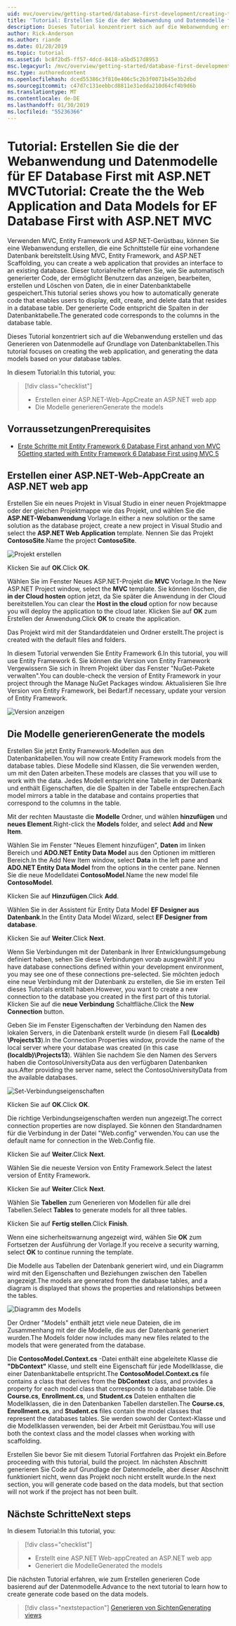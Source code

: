 ```yaml
---
uid: mvc/overview/getting-started/database-first-development/creating-the-web-application
title: 'Tutorial: Erstellen Sie die der Webanwendung und Datenmodelle für EF Database First mit ASP.NET MVC'
description: Dieses Tutorial konzentriert sich auf die Webanwendung erstellen und das Generieren von Datenmodelle auf Grundlage von Datenbanktabellen.
author: Rick-Anderson
ms.author: riande
ms.date: 01/28/2019
ms.topic: tutorial
ms.assetid: bc8f2bd5-ff57-4dcd-8418-a5bd517d8953
msc.legacyurl: /mvc/overview/getting-started/database-first-development/creating-the-web-application
msc.type: authoredcontent
ms.openlocfilehash: dced55386c3f810e406c5c2b3f0071b45e3b2dbd
ms.sourcegitcommit: c47d7c131eebbcd8811e31edda210d64cf4b9d6b
ms.translationtype: MT
ms.contentlocale: de-DE
ms.lasthandoff: 01/30/2019
ms.locfileid: "55236366"
---
```

# <a name="tutorial-create-the-the-web-application-and-data-models-for-ef-database-first-with-aspnet-mvc"></a><span data-ttu-id="47278-103">Tutorial: Erstellen Sie die der Webanwendung und Datenmodelle für EF Database First mit ASP.NET MVC</span><span class="sxs-lookup"><span data-stu-id="47278-103">Tutorial: Create the the Web Application and Data Models for EF Database First with ASP.NET MVC</span></span>

 <span data-ttu-id="47278-104">Verwenden MVC, Entity Framework und ASP.NET-Gerüstbau, können Sie eine Webanwendung erstellen, die eine Schnittstelle für eine vorhandene Datenbank bereitstellt.</span><span class="sxs-lookup"><span data-stu-id="47278-104">Using MVC, Entity Framework, and ASP.NET Scaffolding, you can create a web application that provides an interface to an existing database.</span></span> <span data-ttu-id="47278-105">Dieser tutorialreihe erfahren Sie, wie Sie automatisch generierter Code, der ermöglicht Benutzern das anzeigen, bearbeiten, erstellen und Löschen von Daten, die in einer Datenbanktabelle gespeichert.</span><span class="sxs-lookup"><span data-stu-id="47278-105">This tutorial series shows you how to automatically generate code that enables users to display, edit, create, and delete data that resides in a database table.</span></span> <span data-ttu-id="47278-106">Der generierte Code entspricht die Spalten in der Datenbanktabelle.</span><span class="sxs-lookup"><span data-stu-id="47278-106">The generated code corresponds to the columns in the database table.</span></span>

<span data-ttu-id="47278-107">Dieses Tutorial konzentriert sich auf die Webanwendung erstellen und das Generieren von Datenmodelle auf Grundlage von Datenbanktabellen.</span><span class="sxs-lookup"><span data-stu-id="47278-107">This tutorial focuses on creating the web application, and generating the data models based on your database tables.</span></span>

<span data-ttu-id="47278-108">In diesem Tutorial:</span><span class="sxs-lookup"><span data-stu-id="47278-108">In this tutorial, you:</span></span>

> [!div class="checklist"]
> * <span data-ttu-id="47278-109">Erstellen einer ASP.NET-Web-App</span><span class="sxs-lookup"><span data-stu-id="47278-109">Create an ASP.NET web app</span></span>
> * <span data-ttu-id="47278-110">Die Modelle generieren</span><span class="sxs-lookup"><span data-stu-id="47278-110">Generate the models</span></span>

## <a name="prerequisites"></a><span data-ttu-id="47278-111">Vorraussetzungen</span><span class="sxs-lookup"><span data-stu-id="47278-111">Prerequisites</span></span>

* [<span data-ttu-id="47278-112">Erste Schritte mit Entity Framework 6 Database First anhand von MVC 5</span><span class="sxs-lookup"><span data-stu-id="47278-112">Getting started with Entity Framework 6 Database First using MVC 5</span></span>](setting-up-database.md)

## <a name="create-an-aspnet-web-app"></a><span data-ttu-id="47278-113">Erstellen einer ASP.NET-Web-App</span><span class="sxs-lookup"><span data-stu-id="47278-113">Create an ASP.NET web app</span></span>

<span data-ttu-id="47278-114">Erstellen Sie ein neues Projekt in Visual Studio in einer neuen Projektmappe oder der gleichen Projektmappe wie das Projekt, und wählen Sie die **ASP.NET-Webanwendung** Vorlage.</span><span class="sxs-lookup"><span data-stu-id="47278-114">In either a new solution or the same solution as the database project, create a new project in Visual Studio and select the **ASP.NET Web Application** template.</span></span> <span data-ttu-id="47278-115">Nennen Sie das Projekt **ContosoSite**.</span><span class="sxs-lookup"><span data-stu-id="47278-115">Name the project **ContosoSite**.</span></span>

![Projekt erstellen](creating-the-web-application/_static/image1.png)

<span data-ttu-id="47278-117">Klicken Sie auf **OK**.</span><span class="sxs-lookup"><span data-stu-id="47278-117">Click **OK**.</span></span>

<span data-ttu-id="47278-118">Wählen Sie im Fenster Neues ASP.NET-Projekt die **MVC** Vorlage.</span><span class="sxs-lookup"><span data-stu-id="47278-118">In the New ASP.NET Project window, select the **MVC** template.</span></span> <span data-ttu-id="47278-119">Sie können löschen, die **in der Cloud hosten** option jetzt, da Sie später die Anwendung in der Cloud bereitstellen.</span><span class="sxs-lookup"><span data-stu-id="47278-119">You can clear the **Host in the cloud** option for now because you will deploy the application to the cloud later.</span></span> <span data-ttu-id="47278-120">Klicken Sie auf **OK** zum Erstellen der Anwendung.</span><span class="sxs-lookup"><span data-stu-id="47278-120">Click **OK** to create the application.</span></span>

<span data-ttu-id="47278-121">Das Projekt wird mit der Standarddateien und Ordner erstellt.</span><span class="sxs-lookup"><span data-stu-id="47278-121">The project is created with the default files and folders.</span></span>

<span data-ttu-id="47278-122">In diesem Tutorial verwenden Sie Entity Framework 6.</span><span class="sxs-lookup"><span data-stu-id="47278-122">In this tutorial, you will use Entity Framework 6.</span></span> <span data-ttu-id="47278-123">Sie können die Version von Entity Framework Vergewissern Sie sich in Ihrem Projekt über das Fenster "NuGet-Pakete verwalten".</span><span class="sxs-lookup"><span data-stu-id="47278-123">You can double-check the version of Entity Framework in your project through the Manage NuGet Packages window.</span></span> <span data-ttu-id="47278-124">Aktualisieren Sie Ihre Version von Entity Framework, bei Bedarf.</span><span class="sxs-lookup"><span data-stu-id="47278-124">If necessary, update your version of Entity Framework.</span></span>

![Version anzeigen](creating-the-web-application/_static/image3.png)

## <a name="generate-the-models"></a><span data-ttu-id="47278-126">Die Modelle generieren</span><span class="sxs-lookup"><span data-stu-id="47278-126">Generate the models</span></span>

<span data-ttu-id="47278-127">Erstellen Sie jetzt Entity Framework-Modellen aus den Datenbanktabellen.</span><span class="sxs-lookup"><span data-stu-id="47278-127">You will now create Entity Framework models from the database tables.</span></span> <span data-ttu-id="47278-128">Diese Modelle sind Klassen, die Sie verwenden werden, um mit den Daten arbeiten.</span><span class="sxs-lookup"><span data-stu-id="47278-128">These models are classes that you will use to work with the data.</span></span> <span data-ttu-id="47278-129">Jedes Modell entspricht eine Tabelle in der Datenbank und enthält Eigenschaften, die die Spalten in der Tabelle entsprechen.</span><span class="sxs-lookup"><span data-stu-id="47278-129">Each model mirrors a table in the database and contains properties that correspond to the columns in the table.</span></span>

<span data-ttu-id="47278-130">Mit der rechten Maustaste die **Modelle** Ordner, und wählen **hinzufügen** und **neues Element**.</span><span class="sxs-lookup"><span data-stu-id="47278-130">Right-click the **Models** folder, and select **Add** and **New Item**.</span></span>

<span data-ttu-id="47278-131">Wählen Sie im Fenster "Neues Element hinzufügen", **Daten** im linken Bereich und **ADO.NET Entity Data Model** aus den Optionen im mittleren Bereich.</span><span class="sxs-lookup"><span data-stu-id="47278-131">In the Add New Item window, select **Data** in the left pane and **ADO.NET Entity Data Model** from the options in the center pane.</span></span> <span data-ttu-id="47278-132">Nennen Sie die neue Modelldatei **ContosoModel**.</span><span class="sxs-lookup"><span data-stu-id="47278-132">Name the new model file **ContosoModel**.</span></span>

<span data-ttu-id="47278-133">Klicken Sie auf **Hinzufügen**.</span><span class="sxs-lookup"><span data-stu-id="47278-133">Click **Add**.</span></span>

<span data-ttu-id="47278-134">Wählen Sie in der Assistent für Entity Data Model **EF Designer aus Datenbank**.</span><span class="sxs-lookup"><span data-stu-id="47278-134">In the Entity Data Model Wizard, select **EF Designer from database**.</span></span>

<span data-ttu-id="47278-135">Klicken Sie auf **Weiter**.</span><span class="sxs-lookup"><span data-stu-id="47278-135">Click **Next**.</span></span>

<span data-ttu-id="47278-136">Wenn Sie Verbindungen mit der Datenbank in Ihrer Entwicklungsumgebung definiert haben, sehen Sie diese Verbindungen vorab ausgewählt.</span><span class="sxs-lookup"><span data-stu-id="47278-136">If you have database connections defined within your development environment, you may see one of these connections pre-selected.</span></span> <span data-ttu-id="47278-137">Sie möchten jedoch eine neue Verbindung mit der Datenbank zu erstellen, die Sie im ersten Teil dieses Tutorials erstellt haben.</span><span class="sxs-lookup"><span data-stu-id="47278-137">However, you want to create a new connection to the database you created in the first part of this tutorial.</span></span> <span data-ttu-id="47278-138">Klicken Sie auf die **neue Verbindung** Schaltfläche.</span><span class="sxs-lookup"><span data-stu-id="47278-138">Click the **New Connection** button.</span></span>

<span data-ttu-id="47278-139">Geben Sie im Fenster Eigenschaften der Verbindung den Namen des lokalen Servers, in die Datenbank erstellt wurde (in diesem Fall **(Localdb) \Projects13**).</span><span class="sxs-lookup"><span data-stu-id="47278-139">In the Connection Properties window, provide the name of the local server where your database was created (in this case **(localdb)\Projects13**).</span></span> <span data-ttu-id="47278-140">Wählen Sie nachdem Sie den Namen des Servers haben die ContosoUniversityData aus den verfügbaren Datenbanken aus.</span><span class="sxs-lookup"><span data-stu-id="47278-140">After providing the server name, select the ContosoUniversityData from the available databases.</span></span>

![Set-Verbindungseigenschaften](creating-the-web-application/_static/image8.png)

<span data-ttu-id="47278-142">Klicken Sie auf **OK**.</span><span class="sxs-lookup"><span data-stu-id="47278-142">Click **OK**.</span></span>

<span data-ttu-id="47278-143">Die richtige Verbindungseigenschaften werden nun angezeigt.</span><span class="sxs-lookup"><span data-stu-id="47278-143">The correct connection properties are now displayed.</span></span> <span data-ttu-id="47278-144">Sie können den Standardnamen für die Verbindung in der Datei "Web.config" verwenden.</span><span class="sxs-lookup"><span data-stu-id="47278-144">You can use the default name for connection in the Web.Config file.</span></span>

<span data-ttu-id="47278-145">Klicken Sie auf **Weiter**.</span><span class="sxs-lookup"><span data-stu-id="47278-145">Click **Next**.</span></span>

<span data-ttu-id="47278-146">Wählen Sie die neueste Version von Entity Framework.</span><span class="sxs-lookup"><span data-stu-id="47278-146">Select the latest version of Entity Framework.</span></span>

<span data-ttu-id="47278-147">Klicken Sie auf **Weiter**.</span><span class="sxs-lookup"><span data-stu-id="47278-147">Click **Next**.</span></span>

<span data-ttu-id="47278-148">Wählen Sie **Tabellen** zum Generieren von Modellen für alle drei Tabellen.</span><span class="sxs-lookup"><span data-stu-id="47278-148">Select **Tables** to generate models for all three tables.</span></span>

<span data-ttu-id="47278-149">Klicken Sie auf **Fertig stellen**.</span><span class="sxs-lookup"><span data-stu-id="47278-149">Click **Finish**.</span></span>

<span data-ttu-id="47278-150">Wenn eine sicherheitswarnung angezeigt wird, wählen Sie **OK** zum Fortsetzen der Ausführung der Vorlage.</span><span class="sxs-lookup"><span data-stu-id="47278-150">If you receive a security warning, select **OK** to continue running the template.</span></span>

<span data-ttu-id="47278-151">Die Modelle aus Tabellen der Datenbank generiert wird, und ein Diagramm wird mit den Eigenschaften und Beziehungen zwischen den Tabellen angezeigt.</span><span class="sxs-lookup"><span data-stu-id="47278-151">The models are generated from the database tables, and a diagram is displayed that shows the properties and relationships between the tables.</span></span>

![Diagramm des Modells](creating-the-web-application/_static/image11.png)

<span data-ttu-id="47278-153">Der Ordner "Models" enthält jetzt viele neue Dateien, die im Zusammenhang mit der die Modelle, die aus der Datenbank generiert wurden.</span><span class="sxs-lookup"><span data-stu-id="47278-153">The Models folder now includes many new files related to the models that were generated from the database.</span></span>

<span data-ttu-id="47278-154">Die **ContosoModel.Context.cs** -Datei enthält eine abgeleitete Klasse die **"DbContext"** Klasse, und stellt eine Eigenschaft für jede Modellklasse, die einer Datenbanktabelle entspricht.</span><span class="sxs-lookup"><span data-stu-id="47278-154">The **ContosoModel.Context.cs** file contains a class that derives from the **DbContext** class, and provides a property for each model class that corresponds to a database table.</span></span> <span data-ttu-id="47278-155">Die **Course.cs**, **Enrollment.cs**, und **Student.cs** Dateien enthalten die Modellklassen, die in den Datenbanken Tabellen darstellen.</span><span class="sxs-lookup"><span data-stu-id="47278-155">The **Course.cs**, **Enrollment.cs**, and **Student.cs** files contain the model classes that represent the databases tables.</span></span> <span data-ttu-id="47278-156">Sie werden sowohl der Context-Klasse und die Modellklassen verwenden, bei der Arbeit mit Gerüstbau.</span><span class="sxs-lookup"><span data-stu-id="47278-156">You will use both the context class and the model classes when working with scaffolding.</span></span>

<span data-ttu-id="47278-157">Erstellen Sie bevor Sie mit diesem Tutorial Fortfahren das Projekt ein.</span><span class="sxs-lookup"><span data-stu-id="47278-157">Before proceeding with this tutorial, build the project.</span></span> <span data-ttu-id="47278-158">Im nächsten Abschnitt generieren Sie Code auf Grundlage der Datenmodelle, aber dieser Abschnitt funktioniert nicht, wenn das Projekt noch nicht erstellt wurde.</span><span class="sxs-lookup"><span data-stu-id="47278-158">In the next section, you will generate code based on the data models, but that section will not work if the project has not been built.</span></span>

## <a name="next-steps"></a><span data-ttu-id="47278-159">Nächste Schritte</span><span class="sxs-lookup"><span data-stu-id="47278-159">Next steps</span></span>

<span data-ttu-id="47278-160">In diesem Tutorial:</span><span class="sxs-lookup"><span data-stu-id="47278-160">In this tutorial, you:</span></span>

> [!div class="checklist"]
> * <span data-ttu-id="47278-161">Erstellt eine ASP.NET Web-app</span><span class="sxs-lookup"><span data-stu-id="47278-161">Created an ASP.NET web app</span></span>
> * <span data-ttu-id="47278-162">Generiert die Modelle</span><span class="sxs-lookup"><span data-stu-id="47278-162">Generated the models</span></span>

<span data-ttu-id="47278-163">Die nächsten Tutorial erfahren, wie zum Erstellen generieren Code basierend auf der Datenmodelle.</span><span class="sxs-lookup"><span data-stu-id="47278-163">Advance to the next tutorial to learn how to create generate code based on the data models.</span></span>
> [!div class="nextstepaction"]
> [<span data-ttu-id="47278-164">Generieren von Sichten</span><span class="sxs-lookup"><span data-stu-id="47278-164">Generating views</span></span>](generating-views.md)